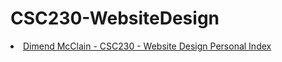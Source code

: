 # CSC230-WebsiteDesign

<li><a href="https://dime0227.github.io/CSC230-WebsiteDesign/finalExam/">Dimend McClain - CSC230 - Website Design Personal Index</a></li>